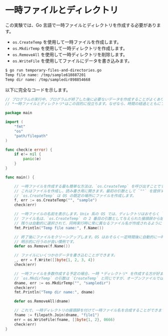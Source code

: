 # 一時ファイルとディレクトリ

この実験では、Go 言語で一時ファイルとディレクトリを作成する必要があります。

- `os.CreateTemp` を使用して一時ファイルを作成します。
- `os.MkdirTemp` を使用して一時ディレクトリを作成します。
- `os.RemoveAll` を使用して一時ディレクトリを削除します。
- `os.WriteFile` を使用してファイルにデータを書き込みます。

```sh
$ go run temporary-files-and-directories.go
Temp file name: /tmp/sample610887201
Temp dir name: /tmp/sampledir898854668
```

以下に完全なコードを示します。

```go
// プログラムの実行中、プログラムが終了した後に必要ないデータを作成することがよくあります。
// *一時ファイルとディレクトリ*はこの目的に役立ちます。なぜなら、時間の経過とともにファイルシステムを汚染しないからです。

package main

import (
	"fmt"
	"os"
	"path/filepath"
)

func check(e error) {
	if e!= nil {
		panic(e)
	}
}

func main() {

	// 一時ファイルを作成する最も簡単な方法は、`os.CreateTemp` を呼び出すことです。
	// これはファイルを作成し、読み書き用に開きます。最初の引数として `""` を提供することで、
	// `os.CreateTemp` は OS の既定の場所にファイルを作成します。
	f, err := os.CreateTemp("", "sample")
	check(err)

	// 一時ファイルの名前を表示します。Unix 系の OS では、ディレクトリはおそらく `/tmp` になります。
	// ファイル名は、`os.CreateTemp` の 2 番目の引数として与えられた接頭辞から始まり、
	// 残りは自動的に選択されて、同時実行時に常に異なるファイル名が作成されるようにします。
	fmt.Println("Temp file name:", f.Name())

	// 終了後にファイルをクリーンアップします。OS はおそらく一定時間後に自動的に一時ファイルをクリーンアップしますが、
	// 明示的に行うのが良い慣例です。
	defer os.Remove(f.Name())

	// ファイルにいくつかのデータを書き込むことができます。
	_, err = f.Write([]byte{1, 2, 3, 4})
	check(err)

	// 一時ファイルを多数作成する予定の場合、一時 *ディレクトリ* を作成する方が好ましい場合があります。
	// `os.MkdirTemp` の引数は `CreateTemp` と同じですが、オープンファイルではなくディレクトリ *名* を返します。
	dname, err := os.MkdirTemp("", "sampledir")
	check(err)
	fmt.Println("Temp dir name:", dname)

	defer os.RemoveAll(dname)

	// これで、一時ディレクトリの接頭辞を付けて一時ファイル名を合成することができます。
	fname := filepath.Join(dname, "file1")
	err = os.WriteFile(fname, []byte{1, 2}, 0666)
	check(err)
}

```
